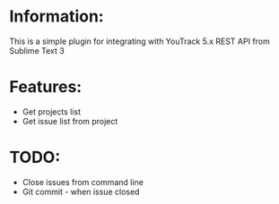 # Information:
This is a simple plugin for integrating with YouTrack 5.x REST API from Sublime Text 3

# Features:
* Get projects list
* Get issue list from project

# TODO:
* Close issues from command line
* Git commit - when issue closed